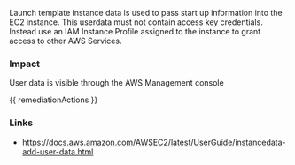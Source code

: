 
Launch template instance data is used to pass start up information into the EC2 instance. This userdata must not contain access key credentials. Instead use an IAM Instance Profile assigned to the instance to grant access to other AWS Services.

### Impact
User data is visible through the AWS Management console

<!-- DO NOT CHANGE -->
{{ remediationActions }}

### Links
- https://docs.aws.amazon.com/AWSEC2/latest/UserGuide/instancedata-add-user-data.html
        